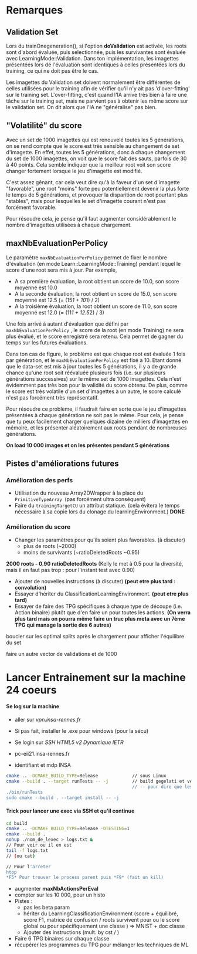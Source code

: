 # Remarques

## Validation Set
Lors du trainOnegeneration(), si l'option **doValidation** est activée, les roots sont d'abord évaluée, puis selectionnée, puis les survivantes sont évaluée avec LearningMode::Validation. Dans ton implémentation, les imagettes présentées lors de l'évaluation sont identiques à celles présentées lors du training, ce qui ne doit pas être le cas. 

Les imagettes du Validation set doivent normalement être différentes de celles utilisées pour le training afin de vérifier qu'il n'y ait pas 'd'over-fitting' sur le training set. L'over-fitting, c'est quand l'IA arrive très bien à faire une tâche sur le training set, mais ne parvient pas à obtenir les même score sur le validation set. On dit alors que l'IA ne "généralise" pas bien.

## "Volatilité" du score
Avec un set de 1000 imagettes qui est renouvelé toutes les 5 générations, on se rend compte que le score est très sensible au changement de set d'imagette. En effet, toutes les 5 générations, donc à chaque changement du set de 1000 imagettes, on voit que le score fait des sauts, parfois de 30 à 40 points. Cela semble indiquer que la meilleur root voit son score changer fortement lorsque le jeu d'imagette est modifié.

C'est assez gênant, car cela veut dire qu'à la faveur d'un set d'imagette "favorable", une root "moins" forte peu potentiellement devenir la plus forte le temps de 5 générations, et provoquer la disparition de root pourtant plus "stables", mais pour lesquelles le set d'imagette courant n'est pas forcément favorable.

Pour résoudre cela, je pense qu'il faut augmenter considérablement le nombre d'imagettes utilisées à chaque chargement.

## maxNbEvaluationPerPolicy
Le paramètre `maxNbEvaluationPerPolicy` permet de fixer le nombre d'évaluation (en mode Learn::LearningMode::Training) pendant lequel le score d'une root sera mis à jour.
Par exemple, 

- A sa première évaluation, la root obtient un score de 10.0, son score moyenné est 10.0
- A la seconde évaluation, la root obtient un score de 15.0, son score moyenné est 12.5 (= (15*1 + 10*1) / 2)
- A la troisième évaluation, la root obtient un score de 11.0, son score moyenné est 12.0 (= (11*1 + 12.5*2) / 3)

Une fois arrivé à autant d'évaluation que défini par `maxNbEvaluationPerPolicy` , le score de la root (en mode Training) ne sera plus évalué, et le score enregistré sera retenu. Cela permet de gagner du temps sur les futures évaluations.

Dans ton cas de figure, le problème est que chaque root est évaluée 1 fois par génération, et le `maxNbEvaluationPerPolicy` est fixé à 10. Etant donné que le data-set est mis à jour toutes les 5 générations, il y a de grande chance qu'une root soit réévaluée plusieurs fois (i.e. sur plusieurs générations successives) sur le même set de 1000 imagettes. Cela n'est évidemment pas très bon pour la validité du score obtenu. De plus, comme le score est très volatile d'un set d'imagettes à un autre, le score calculé n'est pas forcément très représentatif.

Pour résoudre ce problème, il faudrait faire en sorte que le jeu d'imagettes présentées à chaque génération ne soit pas le même. Pour cela, je pense que tu peux facilement charger quelques dizaine de milliers d'imagettes en mémoire, et les présenter aléatoirement aux roots pendant de nombreuses générations.

**On load 10 000 images et on les présentes pendant 5 générations** 

## Pistes d'améliorations futures

### Amélioration des perfs
* Utilisation du nouveau Array2DWrapper à la place du `PrimitiveTypeArray `(pas forcément ultra conséquent)
* Faire du `trainingTargetCU` un attribut statique. (cela évitera le temps nécessaire à sa copie lors du clonage du learningEnvironment.) **DONE**

### Amélioration du score
* Changer les paramètres pour qu'ils soient plus favorables. (à discuter)
  * plus de roots (~2000)
  * moins de survivants (~ratioDeletedRoots ~0.95)

**2000 roots - 0.90 ratioDeletedRoots** (Kelly le met à 0.5 pour la diversité, mais il en faut pas trop : pour l'instant test avec 0.90)

* Ajouter de nouvelles instructions (à discuter) **(peut etre plus tard : convolution)**
* Essayer d'hériter du ClassificationLearningEnvironment. **(peut etre plus tard)**
* Essayer de faire des TPG spécifiques à chaque type de découpe (i.e. Action binaire) plutôt que d'en faire un pour toutes les actions. **(On verra plus tard mais on pourra même faire un truc plus meta avec un 7ème TPG qui manage la sortie des 6 autres)**



boucler sur les optimal splits après le chargement pour afficher l'équilibre du set

faire un autre vector de validations et de 1000



# Lancer Entrainement sur la machine 24 coeurs

#### Se log sur la machine

- aller sur  *vpn.insa-rennes.fr*

- Si pas fait, installer le .exe pour windows (pour la sécu)

- Se login sur *SSH HTML5 v2 Dynamique IETR*

- pc-eii21.insa-rennes.fr

- identifiant et mdp INSA



````bash
cmake .. -DCMAKE_BUILD_TYPE=Release             // sous Linux
cmake --build . --target runTests -- -j      	// build gegelati et vérifie qu'elle fonctionne
												// -- pour dire que les arguments suivants sont pour GCC
./bin/runTests
sudo cmake --build . --target install -- -j
````

#### Trick pour lancer une exec via SSH et qu'il continue

````bash
cd build
cmake .. -DCMAKE_BUILD_TYPE=Release -DTESTING=1
cmake --build .
nohup ./nom_de_lexec > logs.txt &
// Pour voir ou il en est
tail -f logs.txt
// (ou cat)

// Pour l'arreter
htop
*F5* Pour trouver le process parent puis *F9* (fait un kill)
````



- augmenter **maxNbActionsPerEval**
- compter sur les 10 000, pour un histo
- Pistes :
  - pas les beta param
  - hériter du LearningClassificationEnvironment (score  + équilibré, score F1, matrice de confusion / roots survivent pour ou le score global ou pour spécifiquement une classe ) => MNIST + doc classe
  - Ajouter des instructions (mult. by cst / )
- Faire 6 TPG binaires sur chaque classe
- récupérer les programmes du TPG pour mélanger les techniques de ML